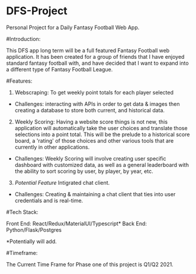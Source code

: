 # DFS-Project
Personal Project for a Daily Fantasy Football Web App.

#Introduction:

This DFS app long term will be a full featured Fantasy Football web application. It has been created for a group of friends that I have enjoyed standard fantasy football with, and have decided that I want to expand into a different type of Fantasy Football League. 

#Features:

1) Webscraping: To get weekly point totals for each player selected
  * Challenges: interacting with APIs in order to get data & images then creating a database to store both current, and historical data. 

2) Weekly Scoring: Having a website score things is not new, this application will automatically take the user choices and translate those selections into a point total. This will be the prelude to a historical score board, a 'rating' of those choices and other various tools that are currently in other applications.
  * Challenges: Weekly Scoring will involve creating user specific dashboard with customized data, as well as a general leaderboard with the ability to sort scoring by user, by player, by year, etc.

3) *Potential Feature* Intigrated chat client.
  * Challenges: Creating & maintaining a chat client that ties into user credentials and is real-time. 

#Tech Stack:

Front End: React/Redux/MaterialUI/Typescript*
Back End: Python/Flask/Postgres


*Potentially will add.

#Timeframe:

The Current Time Frame for Phase one of this project is Q1/Q2 2021.

